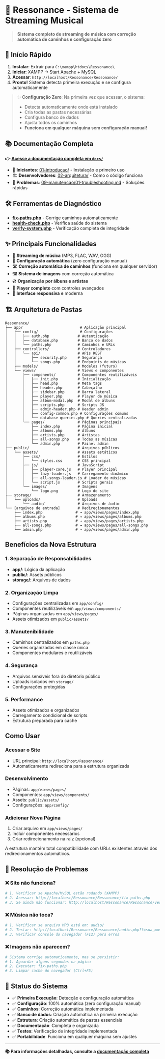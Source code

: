 # 🎵 Ressonance - Sistema de Streaming Musical

> **Sistema completo de streaming de música com correção automática de caminhos e configuração zero**

## 🚀 Início Rápido

1. **Instalar**: Extrair para `C:\xampp\htdocs\Ressonance\`
2. **Iniciar**: XAMPP → Start Apache + MySQL
3. **Acessar**: `http://localhost/Ressonance/Ressonance/`
4. **Pronto!** Sistema detecta primeira execução e se configura automaticamente

> ✨ **Configuração Zero**: Na primeira vez que acessar, o sistema:
> - Detecta automaticamente onde está instalado
> - Cria todas as pastas necessárias
> - Configura banco de dados
> - Ajusta todos os caminhos
> - **Funciona em qualquer máquina sem configuração manual!**

## 📚 Documentação Completa

**👉 [Acesse a documentação completa em `docs/`](docs/README.md)**

- 📖 **Iniciantes**: [01-introducao/](docs/01-introducao/) - Instalação e primeiro uso
- 🏗️ **Desenvolvedores**: [02-arquitetura/](docs/02-arquitetura/) - Como o código funciona
- 🔧 **Problemas**: [09-manutencao/01-troubleshooting.md](docs/09-manutencao/01-troubleshooting.md) - Soluções rápidas

## 🛠️ Ferramentas de Diagnóstico

- **[fix-paths.php](fix-paths.php)** - Corrige caminhos automaticamente
- **[health-check.php](health-check.php)** - Verifica saúde do sistema
- **[verify-system.php](verify-system.php)** - Verificação completa de integridade

## ✨ Principais Funcionalidades

- 🎵 **Streaming de música** (MP3, FLAC, WAV, OGG)
- 🤖 **Configuração automática** (zero configuração manual)
- 🛣️ **Correção automática de caminhos** (funciona em qualquer servidor)
- 🖼️ **Sistema de imagens** com correção automática
- 💿 **Organização por álbuns e artistas**
- 🎼 **Player completo** com controles avançados
- 📱 **Interface responsiva** e moderna

## 🏗️ Arquitetura de Pastas

```
Ressonance/
├── app/                          # Aplicação principal
│   ├── config/                   # Configurações
│   │   ├── auth.php             # Autenticação
│   │   ├── database.php         # Banco de dados
│   │   └── paths.php            # Caminhos e URLs
│   ├── controllers/             # Controladores
│   │   └── api/                 # APIs REST
│   │       ├── security.php     # Segurança
│   │       └── songs.php        # Endpoints de músicas
│   ├── models/                  # Modelos (futuro)
│   └── views/                   # Views e componentes
│       ├── components/          # Componentes reutilizáveis
│       │   ├── init.php         # Inicialização
│       │   ├── head.php         # Meta tags
│       │   ├── header.php       # Cabeçalho
│       │   ├── sidebar.php      # Barra lateral
│       │   ├── player.php       # Player de música
│       │   ├── album-modal.php  # Modal de álbuns
│       │   ├── scripts.php      # Scripts JS
│       │   ├── admin-header.php # Header admin
│       │   ├── config-common.php # Configurações comuns
│       │   └── database-queries.php # Queries centralizadas
│       └── pages/               # Páginas principais
│           ├── index.php        # Página inicial
│           ├── albums.php       # Álbuns
│           ├── artists.php      # Artistas
│           ├── all-songs.php    # Todas as músicas
│           └── admin.php        # Painel admin
├── public/                      # Arquivos públicos
│   └── assets/                  # Assets estáticos
│       ├── css/                 # Estilos
│       │   └── styles.css       # CSS principal
│       ├── js/                  # JavaScript
│       │   ├── player-core.js   # Player principal
│       │   ├── lazy-loader.js   # Carregamento dinâmico
│       │   ├── all-songs-loader.js # Loader de músicas
│       │   └── script.js        # Scripts gerais
│       └── images/              # Imagens
│           └── logo.png         # Logo do site
├── storage/                     # Armazenamento
│   └── uploads/                 # Uploads
│       └── audio/               # Arquivos de áudio
└── [arquivos de entrada]        # Redirecionamentos
    ├── index.php               # → app/views/pages/index.php
    ├── albums.php              # → app/views/pages/albums.php
    ├── artists.php             # → app/views/pages/artists.php
    ├── all-songs.php           # → app/views/pages/all-songs.php
    └── admin.php               # → app/views/pages/admin.php
```

## Benefícios da Nova Estrutura

### 1. **Separação de Responsabilidades**
- **app/**: Lógica da aplicação
- **public/**: Assets públicos
- **storage/**: Arquivos de dados

### 2. **Organização Limpa**
- Configurações centralizadas em `app/config/`
- Componentes reutilizáveis em `app/views/components/`
- Páginas organizadas em `app/views/pages/`
- Assets otimizados em `public/assets/`

### 3. **Manutenibilidade**
- Caminhos centralizados em `paths.php`
- Queries organizadas em classe única
- Componentes modulares e reutilizáveis

### 4. **Segurança**
- Arquivos sensíveis fora do diretório público
- Uploads isolados em `storage/`
- Configurações protegidas

### 5. **Performance**
- Assets otimizados e organizados
- Carregamento condicional de scripts
- Estrutura preparada para cache

## Como Usar

### Acessar o Site
- URL principal: `http://localhost/Ressonance/`
- Automaticamente redireciona para a estrutura organizada

### Desenvolvimento
- Páginas: `app/views/pages/`
- Componentes: `app/views/components/`
- Assets: `public/assets/`
- Configurações: `app/config/`

### Adicionar Nova Página
1. Criar arquivo em `app/views/pages/`
2. Incluir componentes necessários
3. Criar redirecionamento na raiz (opcional)

A estrutura mantém total compatibilidade com URLs existentes através dos redirecionamentos automáticos.

## 🚨 Resolução de Problemas

### ❌ Site não funciona?
```bash
# 1. Verificar se Apache/MySQL estão rodando (XAMPP)
# 2. Acessar: http://localhost/Ressonance/Ressonance/fix-paths.php
# 3. Se ainda não funcionar: http://localhost/Ressonance/Ressonance/verify-system.php
```

### ❌ Música não toca?
```bash
# 1. Verificar se arquivo MP3 está em: audio/
# 2. Testar: http://localhost/Ressonance/Ressonance/audio.php?f=sua_musica.mp3
# 3. Verificar console do navegador (F12) para erros
```

### ❌ Imagens não aparecem?
```bash
# Sistema corrige automaticamente, mas se persistir:
# 1. Aguardar alguns segundos na página
# 2. Executar: fix-paths.php
# 3. Limpar cache do navegador (Ctrl+F5)
```

## 🎯 Status do Sistema

- ✅ **Primeira Execução**: Detecção e configuração automática
- ✅ **Configuração**: 100% automática (zero configuração manual)
- ✅ **Caminhos**: Correção automática implementada
- ✅ **Banco de dados**: Criação automática na primeira execução
- ✅ **Estrutura**: Criação automática de pastas essenciais
- ✅ **Documentação**: Completa e organizada
- ✅ **Testes**: Verificação de integridade implementada
- ✅ **Portabilidade**: Funciona em qualquer máquina sem ajustes

---

**📚 Para informações detalhadas, consulte a [documentação completa](docs/README.md)**